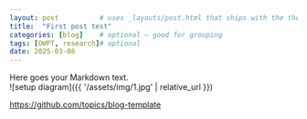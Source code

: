 ```yaml
---
layout: post          # uses _layouts/post.html that ships with the theme
title:  "First post test"
categories: [blog]    # optional – good for grouping
tags: [OWPT, research]# optional
date: 2025-03-08
---
```


Here goes your Markdown text.  
![setup diagram]({{ '/assets/img/1.jpg' | relative_url }})

https://github.com/topics/blog-template